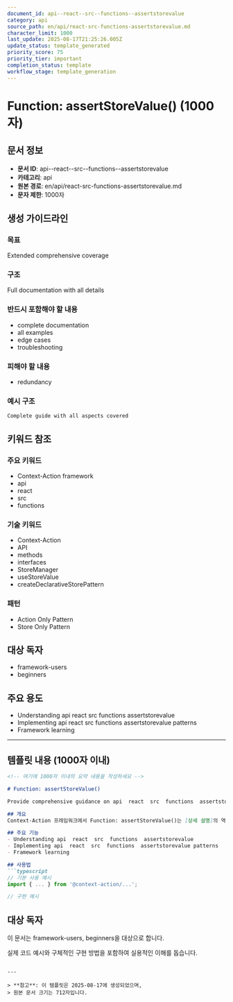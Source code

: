 ```yaml
---
document_id: api--react--src--functions--assertstorevalue
category: api
source_path: en/api/react-src-functions-assertstorevalue.md
character_limit: 1000
last_update: 2025-08-17T21:25:26.005Z
update_status: template_generated
priority_score: 75
priority_tier: important
completion_status: template
workflow_stage: template_generation
---
```


# Function: assertStoreValue() (1000자)

## 문서 정보
- **문서 ID**: api--react--src--functions--assertstorevalue
- **카테고리**: api
- **원본 경로**: en/api/react-src-functions-assertstorevalue.md
- **문자 제한**: 1000자

## 생성 가이드라인

### 목표
Extended comprehensive coverage

### 구조
Full documentation with all details

### 반드시 포함해야 할 내용
- complete documentation
- all examples
- edge cases
- troubleshooting

### 피해야 할 내용  
- redundancy

### 예시 구조
```
Complete guide with all aspects covered
```

## 키워드 참조

### 주요 키워드
- Context-Action framework
- api
- react
- src
- functions

### 기술 키워드
- Context-Action
- API
- methods
- interfaces
- StoreManager
- useStoreValue
- createDeclarativeStorePattern

### 패턴
- Action Only Pattern
- Store Only Pattern

## 대상 독자
- framework-users
- beginners

## 주요 용도
- Understanding api  react  src  functions  assertstorevalue
- Implementing api  react  src  functions  assertstorevalue patterns
- Framework learning

---

## 템플릿 내용 (1000자 이내)

```markdown
<!-- 여기에 1000자 이내의 요약 내용을 작성하세요 -->

# Function: assertStoreValue()

Provide comprehensive guidance on api  react  src  functions  assertstorevalue

## 개요
Context-Action 프레임워크에서 Function: assertStoreValue()는 [상세 설명]의 역할을 담당합니다.

## 주요 기능
- Understanding api  react  src  functions  assertstorevalue
- Implementing api  react  src  functions  assertstorevalue patterns
- Framework learning

## 사용법
```typescript
// 기본 사용 예시
import { ... } from '@context-action/...';

// 구현 예시
```

## 대상 독자
이 문서는 framework-users, beginners을 대상으로 합니다.

실제 코드 예시와 구체적인 구현 방법을 포함하여 실용적인 이해를 돕습니다.
```

---

> **참고**: 이 템플릿은 2025-08-17에 생성되었으며, 
> 원본 문서 크기는 712자입니다.
